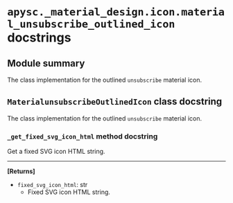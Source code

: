 # `apysc._material_design.icon.material_unsubscribe_outlined_icon` docstrings

## Module summary

The class implementation for the outlined `unsubscribe` material icon.

## `MaterialunsubscribeOutlinedIcon` class docstring

The class implementation for the outlined `unsubscribe` material icon.

### `_get_fixed_svg_icon_html` method docstring

Get a fixed SVG icon HTML string.<hr>

**[Returns]**

- `fixed_svg_icon_html`: str
  - Fixed SVG icon HTML string.